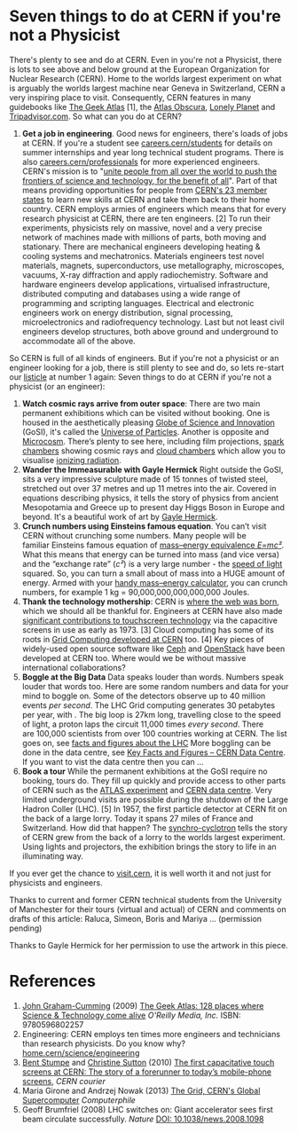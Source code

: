 # Seven things to do at CERN if you're not a Physicist

There's plenty to see and do at CERN. Even in you're not a Physicist, there is lots to see above and below ground at the European Organization for Nuclear Research (CERN). Home to the worlds largest experiment on what is arguably the worlds largest machine near Geneva in Switzerland, CERN a very inspiring place to visit. Consequently, CERN features in many guidebooks like [The Geek Atlas](https://www.oreilly.com/library/view/the-geek-atlas/9780596802257/) [1], the [Atlas Obscura](https://www.atlasobscura.com/places/cern), [Lonely Planet](https://www.lonelyplanet.com/switzerland/geneva/attractions/cern/a/poi-sig/409720/360817) and [Tripadvisor.com](https://www.tripadvisor.com/Attraction_Review-g188057-d242814-Reviews-CERN-Geneva.html). So what can you do at CERN?

1. **Get a job in engineering**. Good news for engineers, there's loads of jobs at CERN. If you're a student see [careers.cern/students](https://careers.cern/students) for details on summer internships and year long technical student programs. There is also [careers.cern/professionals](https://careers.cern/professionals) for more experienced engineers. CERN's mission is to "[unite people from all over the world to push the frontiers of science and technology, for the benefit of all](https://communications.web.cern.ch/strategy/communications-architecture-vision-mission-and-themes)". Part of that means providing opportunities for people from [CERN's 23 member states](https://home.cern/about/who-we-are/our-governance/member-states) to learn new skills at CERN and take them back to their home country. CERN employs armies of engineers which means that for every research physicist at CERN, there are ten engineers. [2] To run their experiments, physicists rely on massive, novel and a very precise network of machines made with millions of parts, both moving and stationary. There are mechanical engineers developing heating & cooling systems and mechatronics. Materials engineers test novel materials, magnets, superconductors, use metallography, microscopes, vacuums, X-ray diffraction and apply radiochemistry. Software and hardware engineers develop applications, virtualised infrastructure, distributed computing and databases using a wide range of programming and scripting languages. Electrical and electronic engineers work on energy distribution, signal processing, microelectronics and radiofrequency technology. Last but not least civil engineers develop structures, both above ground and underground to accommodate all of the above.

So CERN is full of all kinds of engineers. But if you're not a physicist or an engineer looking for a job, there is still plenty to see and do, so lets re-start our [listicle](https://en.wikipedia.org/wiki/Listicle) at number 1 again: Seven things to do at CERN if you're not a physicist (or an engineer):

1. **Watch cosmic rays arrive from outer space**: There are two main permanent exhibitions which can be visited without booking. One is housed in the aesthetically pleasing [Globe of Science and Innovation](https://visit.cern/globe) (GoSI), it's called the [Universe of Particles](https://visit.cern/exhibitions/universe-particles). Another is opposite and [Microcosm](http://microcosm.web.cern.ch/en). There’s plenty to see here, including film projections, [spark chambers](https://en.wikipedia.org/wiki/Spark_chamber) showing cosmic rays and [cloud chambers](https://en.wikipedia.org/wiki/Cloud_chamber) which allow you to visualise [ionizing radiation](https://en.wikipedia.org/wiki/Ionizing_radiation).
1. **Wander the Immeasurable with Gayle Hermick** Right outside the GoSI, sits a very impressive sculpture made of 15 tonnes of twisted steel, stretched out over 37 metres and up 11 metres into the air. Covered in equations describing physics, it tells the story of physics from ancient Mesopotamia and Greece up to present day Higgs Boson in Europe and beyond. It's a beautiful work of art by [Gayle Hermick](https://www.gaylehermick.com/cern).
1. **Crunch numbers using Einsteins famous equation**. You can’t visit CERN without crunching some numbers. Many people will be familiar Einsteins famous equation of [mass–energy equivalence *E=mc²*](https://en.wikipedia.org/wiki/Mass%E2%80%93energy_equivalence). What this means that energy can be turned into mass (and vice versa) and the “exchange rate” (*c²*) is a very large number - the [speed of light](https://en.wikipedia.org/wiki/Speed_of_light) squared. So, you can turn a small about of mass into a HUGE amount of energy. Armed with your [handy mass–energy calculator](https://www.omnicalculator.com/physics/emc2), you can crunch numbers, for example 1 kg = 90,000,000,000,000,000 Joules.
1. **Thank the technology mothership**: CERN is [where the web was born](https://home.cern/science/computing/where-web-was-born), which we should all be thankful for. Engineers at CERN have also made [significant contributions to touchscreen technology](https://cds.cern.ch/record/1248908?ln=en) via the capacitive screens in use as early as 1973. [3] Cloud computing has some of its roots in [Grid Computing developed at CERN](https://www.youtube.com/watch?v=cj8ZNgnzSSU) too. [4] Key pieces of widely-used open source software like [Ceph](https://en.wikipedia.org/wiki/Ceph_(software)) and [OpenStack](https://en.wikipedia.org/wiki/OpenStack) have been developed at CERN too. Where would we be without massive international collaborations?
1. **Boggle at the Big Data** Data speaks louder than words. Numbers speak louder that words too. Here are some random numbers and data for your mind to boggle on. Some of the detectors observe up to 40 million events *per second*. The LHC Grid computing generates 30 petabytes per year, with . The big loop is 27km long, travelling close to the speed of light, a proton laps the circuit 11,000 times *every second*. There are 100,000 scientists from over 100 countries working at CERN. The list goes on, see [facts and figures about the LHC](https://home.cern/resources/faqs/facts-and-figures-about-lhc) More boggling can be done in the data centre, see [Key Facts and Figures – CERN Data Centre](http://information-technology.web.cern.ch/sites/information-technology.web.cern.ch/files/CERNDataCentre_KeyInformation_December2019V1.pdf). If you want to vist the data centre then you can ...
1. **Book a tour** While the permanent exhibitions at the GoSI require no booking, tours do. They fill up quickly and provide access to other parts of CERN such as the [ATLAS experiment](https://atlas.cern/discover/about) and [CERN data centre](https://home.cern/science/computing). Very limited underground visits are possible during the shutdown of the Large Hadron Coller (LHC). [5] In 1957, the first particle detector at CERN fit on the back of a large lorry. Today it spans 27 miles of France and Switzerland. How did that happen? The [synchro-cyclotron](https://home.cern/science/accelerators/synchrocyclotron) tells the story of CERN grew from the back of a lorry to the worlds largest experiment. Using lights and projectors, the exhibition brings the story to life in an illuminating way.


If you ever get the chance to [visit.cern](http://visit.cern/), it is well worth it and not just for physicists and engineers.
<!--etc. I’m told the control centre is fun, and obviously it would be great to see some of the detector hardware up close but you can only do this when it is turned off. There I’ve been lucky in that all my tour guides have been technical students and their managers, thanks have some tour guides to show me around,

<!--but virtual tour https://www.google.com/maps/@46.251492,6.0209859,0a,112.6y,316.16h,78.31t/data=!3m4!1e1!3m2!1s8VugZaYh_4BFWjYlKHvt8g!2e0?source=apiv3-->

Thanks to current and former CERN technical students from the University of Manchester for their tours (virtual and actual) of CERN and comments on drafts of this article: Raluca, Simeon, Boris and Mariya ... (permission pending)

Thanks to Gayle Hermick for her permission to use the artwork in this piece.

# References

1. [John Graham-Cumming](https://en.wikipedia.org/wiki/John_Graham-Cumming) (2009) [The Geek Atlas: 128 places where Science & Technology come alive](https://www.oreilly.com/library/view/the-geek-atlas/9780596802257/) *O'Reilly Media, Inc.* ISBN: 9780596802257
1. Engineering: CERN employs ten times more engineers and technicians than research physicists. Do you know why? [home.cern/science/engineering](https://home.cern/science/engineering)
1. [Bent Stumpe](https://en.wikipedia.org/wiki/Bent_Stumpe) and [Christine Sutton](https://en.wikipedia.org/wiki/Christine_Sutton) (2010) [The first capacitative touch screens at CERN: The story of a forerunner to today’s mobile-phone screens](https://cerncourier.com/a/the-first-capacitative-touch-screens-at-cern/), *CERN courier*
1. Maria Girone and Andrzej Nowak (2013) [The Grid, CERN's Global Supercomputer](https://www.youtube.com/watch?v=cj8ZNgnzSSU) *Computerphile*
1. Geoff Brumfriel (2008) LHC switches on: Giant accelerator sees first beam circulate successfully. *Nature* [DOI: 10.1038/news.2008.1098](http://dx.doi.org/10.1038/news.2008.1098)

